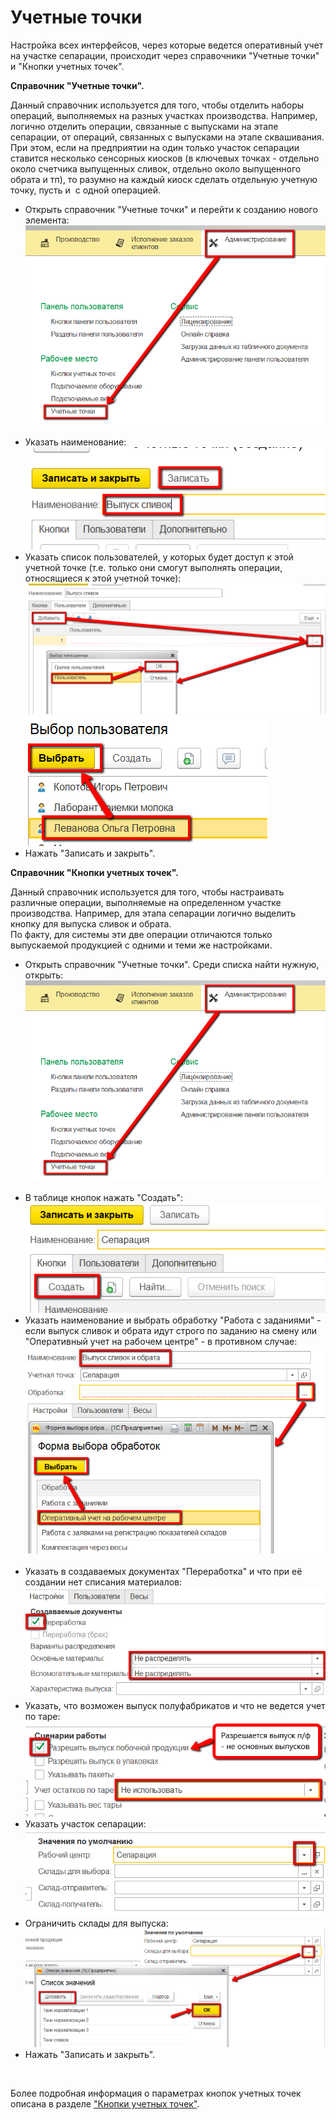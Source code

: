 **Учетные точки**
=================

Настройка всех интерфейсов, через которые ведется оперативный учет на
участке сепарации, происходит через справочники "Учетные точки" и
"Кнопки учетных точек".



**Справочник "Учетные точки".** 

Данный справочник используется для того,
чтобы отделить наборы операций, выполняемых на разных участках
производства. Например, логично отделить операции, связанные с выпусками на этапе сепарации, от операций, связанных с выпусками на этапе сквашивания. При этом, если на предприятии на один только участок сепарации ставится несколько сенсорных киосков (в ключевых точках - отдельно около счетчика выпущенных сливок, отдельно около выпущенного обрата и тп), то разумно на каждый киоск сделать отдельную учетную точку, пусть и  с одной операцией.
 

-   Открыть справочник "Учетные точки" и перейти к созданию нового
    элемента:  
![](AccountPoints.assets/drex_uchetnye_tochki_1_custom.png) 
-   Указать наименование:  
![](AccountPoints.assets/drex_uchetnye_tochki_1_custom_2.png)
-   Указать список пользователей, у которых будет доступ к этой учетной
    точке (т.е. только они смогут выполнять операции, относящиеся к этой
    учетной точке):  
![](AccountPoints.assets/drex_uchetnye_tochki_1_custom_3.png)  
![](AccountPoints.assets/drex_uchetnye_tochki_1_custom_4.png)
-  Нажать "Записать и закрыть".
     

**Справочник "Кнопки учетных точек".**  

Данный справочник используется для того, чтобы настраивать различные операции, выполняемые на определенном участке производства. Например, для этапа сепарации логично выделить кнопку для выпуска сливок и обрата.  
По факту, для системы эти две операции отличаются только выпускаемой продукцией с одними и теми же настройками.


-   Открыть справочник "Учетные точки". Среди списка найти нужную,
    открыть:   
![](AccountPoints.assets/drex_uchetnye_tochki_1_custom.png)   
-   В таблице кнопок нажать "Создать":  
![](AccountPoints.assets/drex_uchetnye_tochki_1_custom_5.png)
-   Указать наименование и выбрать обработку "Работа с заданиями" - если
    выпуск сливок и обрата идут строго по заданию на смену или
    "Оперативный учет на рабочем центре" - в противном случае:  
![](AccountPoints.assets/drex_uchetnye_tochki_1_custom_6.png) 
-   Указать в создаваемых документах "Переработка" и что при её создании
    нет списания материалов:  
![](AccountPoints.assets/drex_uchetnye_tochki_1_custom_7.png)
-   Указать, что возможен выпуск полуфабрикатов и что не ведется учет по
    таре:  
![](AccountPoints.assets/drex_uchetnye_tochki_1_custom_8.png)
-   Указать участок сепарации:  
![](AccountPoints.assets/drex_uchetnye_tochki_1_custom_9.png)
-   Ограничить склады для выпуска:  
![](AccountPoints.assets/drex_uchetnye_tochki_1_custom_10.png)
-   Нажать "Записать и закрыть".

 

Более подробная информация о параметрах кнопок учетных точек описана в
разделе ["Кнопки учетных точек"](../../../CommonInformation/Handbooks/ButtonOfAccountPoint/readme.md).
